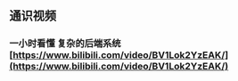 ## 通识视频
### 一小时看懂 复杂的后端系统 [https://www.bilibili.com/video/BV1Lok2YzEAK/](https://www.bilibili.com/video/BV1Lok2YzEAK/)
